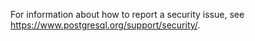 For information about how to report a security issue, see <https://www.postgresql.org/support/security/>.
